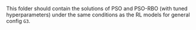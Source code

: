This folder should contain the solutions of PSO and PSO-RBO (with tuned hyperparameters)
under the same conditions as the RL models for general config `G3`.